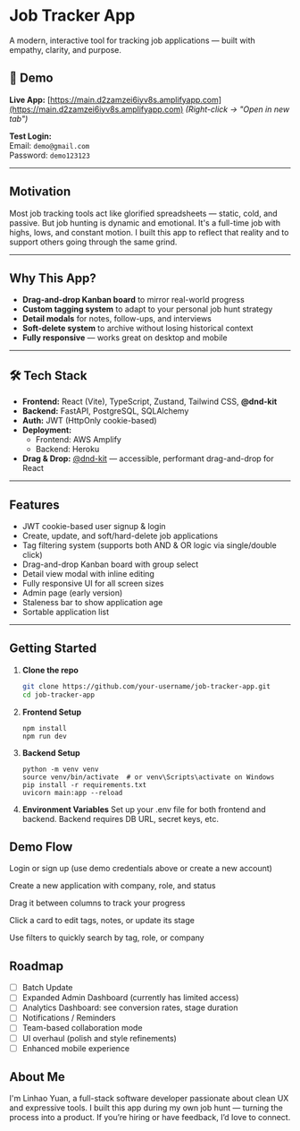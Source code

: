 # Job Tracker App

A modern, interactive tool for tracking job applications — built with empathy, clarity, and purpose.

## 🔗 Demo

**Live App:** [https://main.d2zamzei6iyv8s.amplifyapp.com](https://main.d2zamzei6iyv8s.amplifyapp.com) *(Right-click → "Open in new tab")*


**Test Login:**  
Email: `demo@gmail.com`  
Password: `demo123123`

---

##  Motivation

Most job tracking tools act like glorified spreadsheets — static, cold, and passive. But job hunting is dynamic and emotional. It's a full-time job with highs, lows, and constant motion. I built this app to reflect that reality and to support others going through the same grind.

---

##  Why This App?

- **Drag-and-drop Kanban board** to mirror real-world progress
- **Custom tagging system** to adapt to your personal job hunt strategy
- **Detail modals** for notes, follow-ups, and interviews
- **Soft-delete system** to archive without losing historical context
- **Fully responsive** — works great on desktop and mobile

---

## 🛠 Tech Stack

- **Frontend:** React (Vite), TypeScript, Zustand, Tailwind CSS, **@dnd-kit**
- **Backend:** FastAPI, PostgreSQL, SQLAlchemy  
- **Auth:** JWT (HttpOnly cookie-based)  
- **Deployment:**  
  - Frontend: AWS Amplify  
  - Backend: Heroku  
- **Drag & Drop:** [@dnd-kit](https://dndkit.com) — accessible, performant drag-and-drop for React

---

##  Features

- JWT cookie-based user signup & login  
- Create, update, and soft/hard-delete job applications  
- Tag filtering system (supports both AND & OR logic via single/double click)  
- Drag-and-drop Kanban board with group select  
- Detail view modal with inline editing  
- Fully responsive UI for all screen sizes  
- Admin page (early version)  
- Staleness bar to show application age  
- Sortable application list  

---

##  Getting Started

1. **Clone the repo**
   ```bash
   git clone https://github.com/your-username/job-tracker-app.git
   cd job-tracker-app

2. **Frontend Setup**
    ```cd frontend
   npm install
   npm run dev
3. **Backend Setup**
   ```cd backend
   python -m venv venv
   source venv/bin/activate  # or venv\Scripts\activate on Windows
   pip install -r requirements.txt
   uvicorn main:app --reload
4. **Environment Variables**
   Set up your .env file for both frontend and backend. Backend requires DB URL, secret keys, etc.

##  Demo Flow
Login or sign up (use demo credentials above or create a new account)

Create a new application with company, role, and status

Drag it between columns to track your progress

Click a card to edit tags, notes, or update its stage

Use filters to quickly search by tag, role, or company

##  Roadmap
- [ ] Batch Update
- [ ] Expanded Admin Dashboard (currently has limited access)
- [ ] Analytics Dashboard: see conversion rates, stage duration
- [ ] Notifications / Reminders
- [ ] Team-based collaboration mode
- [ ] UI overhaul (polish and style refinements)
- [ ] Enhanced mobile experience

##  About Me
I'm Linhao Yuan, a full-stack software developer passionate about clean UX and expressive tools. I built this app during my own job hunt — turning the process into a product. If you’re hiring or have feedback, I’d love to connect.

